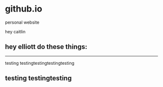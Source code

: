 # github.io
personal website



hey caitlin

## hey elliott do these things:

---
testing
testingtestingtestingtesting


testing
testingtesting
---
